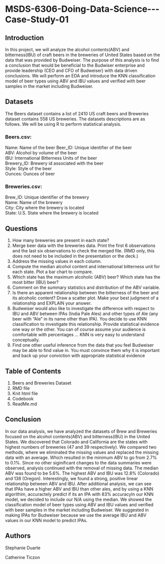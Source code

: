 # MSDS-6306-Doing-Data-Science---Case-Study-01

## Introduction
In this project, we will analyze the alcohol contents(ABV) and bitterness(IBU) of craft beers in the breweries of United States based on the data that was provided by Budweiser. The purpose of this analysis is to find a conclusion that would be beneficial to the Budwiser enterprise and provide leadership (CEO and CFO of Budweiser) with data driven conclusions. We will perform an EDA and introduce the KNN classification model of beer types using ABV and IBU values and verified with beer samples in the market including Budweiser. 

## Datasets
The Beers dataset contains a list of 2410 US craft beers and Breweries dataset contains 558 US breweries. The datasets descriptions are as follows. We will be using R to perform statistical analysis.

### Beers.csv:  
Name: Name of the beer
Beer_ID: Unique identifier of the beer  
ABV: Alcohol by volume of the beer  
IBU: International Bitterness Units of the beer  
Brewery_ID: Brewery id associated with the beer  
Style: Style of the beer  
Ounces: Ounces of beer  

### Breweries.csv:  
Brew_ID: Unique identifier of the brewery  
Name: Name of the brewery  
City: City where the brewery is located  
State: U.S. State where the brewery is located  

## Questions
1.	How many breweries are present in each state?
2.	Merge beer data with the breweries data. Print the first 6 observations and the last six observations to check the merged file.  (RMD only, this does not need to be included in the presentation or the deck.)
3.	Address the missing values in each column.
4.	Compute the median alcohol content and international bitterness unit for each state. Plot a bar chart to compare.
5.	Which state has the maximum alcoholic (ABV) beer? Which state has the most bitter (IBU) beer?
6.	Comment on the summary statistics and distribution of the ABV variable.
7.	Is there an apparent relationship between the bitterness of the beer and its alcoholic content? Draw a scatter plot.  Make your best judgment of a relationship and EXPLAIN your answer.
8.	Budweiser would also like to investigate the difference with respect to IBU and ABV between IPAs (India Pale Ales) and other types of Ale (any beer with “Ale” in its name other than IPA).  You decide to use KNN classification to investigate this relationship.  Provide statistical evidence one way or the other. You can of course assume your audience is comfortable with percentages … KNN is very easy to understand conceptually. 
9.  Find one other useful inference from the data that you feel Budweiser may be able to find value in.  You must convince them why it is important and back up your conviction with appropriate statistical evidence

## Table of Contents
1. Beers and Breweries Dataset  
2. RMD file  
3. Knit html file  
4. Codebook
5. ReadMe.md

## Conclusion
In our data analysis, we have analyzed the datasets of Brew and Breweries focused on the alcohol contents(ABV) and bitterness(IBU) in the United States. We discovered that Colorado and California are the states with highest numbers of breweries (47 and 39 respectively). We compared two methods, where we eliminated the missing values and replaced the missing data with an average. Which resulted in the minimum ABV to go from 2.7% to 0.1%. Since no other siginificant changes to the data summaries were observed, analysis continued with the removal of missing data. The median ABV was found to be 5.6%. The highest ABV and IBU was 12.8% (Colorado) and 138 (Oregon). Interestingly, we found a strong, positive linear relationship between ABV and IBU. After additional analysis, we can see that IPAs have a higher ABV and IBU than other ales, and by using a KNN algorithim, accuractely predict if its an IPA with 83% accuracyIn our KNN model, we decided to include our N/A using the median. We showed the classification model of beer types using ABV and IBU values and verified with beer samples in the market including Budweiser. We suggested in making IPAs for Budweiser because we use the average IBU and ABV values in our KNN model to predict IPAs. 

## Authors
Stephanie Duarte

Catherine Ticzon
